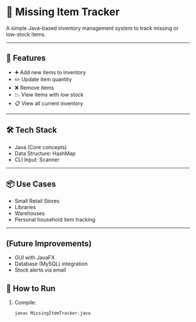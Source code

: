 # 🧾 Missing Item Tracker

A simple Java-based inventory management system to track missing or low-stock items.

---

## 📌 Features

- ➕ Add new items to inventory
- ✏️ Update item quantity
- ❌ Remove items
- 📉 View items with low stock
- 📋 View all current inventory

---

## 🛠️ Tech Stack

- Java (Core concepts)
- Data Structure: HashMap
- CLI Input: Scanner

---

## 📦 Use Cases

- Small Retail Stores
- Libraries
- Warehouses
- Personal household item tracking

---

## (Future Improvements) 

- GUI with JavaFX
- Database (MySQL) integration
- Stock alerts via email



## 🚀 How to Run

1. Compile:
   ```bash
   javac MissingItemTracker.java
